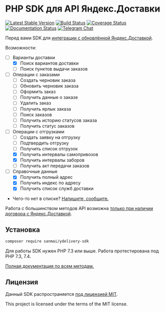 # PHP SDK для API Яндекс.Доставки

[![Latest Stable Version](https://poser.pugx.org/sanmai/ydelivery-sdk/v/stable)](https://packagist.org/packages/sanmai/ydelivery-sdk)
[![Build Status](https://travis-ci.com/sanmai/ydelivery-sdk.svg?branch=master)](https://travis-ci.com/sanmai/ydelivery-sdk)
[![Coverage Status](https://coveralls.io/repos/github/sanmai/ydelivery-sdk/badge.svg?branch=master)](https://coveralls.io/github/sanmai/ydelivery-sdk?branch=master)
[![Documentation Status](https://readthedocs.org/projects/ydelivery-sdk/badge/?version=latest)](https://ydelivery-sdk.readthedocs.io/?badge=latest)
[![Telegram Chat](https://img.shields.io/badge/telegram-chat-blue.svg?logo=telegram)](https://t.me/phpydeliverysdk)

Перед вами SDK для [интеграции с обновлённой Яндекс.Доставкой](https://yandex.ru/support/delivery-3/register.html).

Возможности:

- [ ] Варианты доставки
   - [x] Поиск вариантов доставки
   - [ ] Поиск пунктов выдачи заказов
- [ ] Операции с заказами
   - [ ] Создать черновик заказа
   - [ ] Обновить черновик заказа
   - [ ] Оформить заказ
   - [ ] Получить данные о заказе
   - [ ] Удалить заказ
   - [ ] Получить ярлык заказа
   - [ ] Поиск заказов
   - [ ] Получить историю статусов заказа
   - [ ] Получить статус заказов
- [ ] Операции с отгрузками
  - [ ] Создать заявку на отгрузку
  - [ ] Подтвердить отгрузку
  - [ ] Получить список отгрузок
  - [x] Получить интервалы самопривозов
  - [x] Получить интервалы заборов
  - [ ] Получить акт передачи заказов
- [ ] Справочные данные
  - [x] Получить полный адрес
  - [x] Получить индекс по адресу
  - [x] Получить список служб доставки
- Чего-то нет в списке? [Напишите, сообщите.](https://github.com/sanmai/delivery-sdk/issues/new/choose)

Работа с большинством методов API возможна [только при наличии договора с Яндекс.Доставкой](https://yandex.ru/dev/delivery-3/doc/dg/concepts/access-docpage/).


## Установка

```bash
composer require sanmai/ydelivery-sdk
```
Для работы SDK нужен PHP 7.3 или выше. Работа протестирована под PHP 7.3, 7.4.

[Полная документация по всем методам.](https://ydelivery-sdk.readthedocs.io/)

## Лицензия

Данный SDK распространяется [под лицензией MIT](LICENSE).

This project is licensed under the terms of the MIT license.




